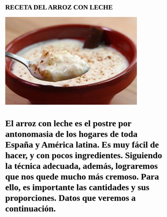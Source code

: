 ## <span style="color:black;font-family:Castellar;font-size:18;">**RECETA DEL ARROZ CON LECHE** </span>

![Imagen montaje](Arroz_con_leche.jpg)

# <span style="color:black;font-family:Time New Roman;family-size:12;">**El arroz con leche es el postre por antonomasia de los hogares de toda España y América latina. Es muy fácil de hacer, y con pocos ingredientes. Siguiendo la técnica adecuada, además, lograremos que nos quede mucho más cremoso. Para ello, es importante las cantidades y sus proporciones. Datos que veremos a continuación.** </span>
